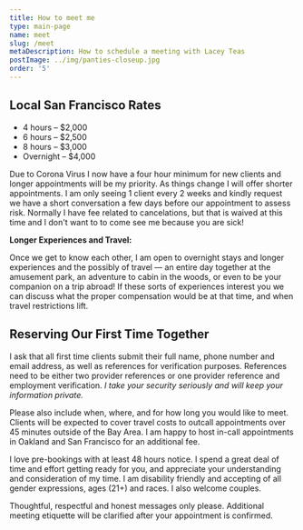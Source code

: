 ```yaml
---
title: How to meet me
type: main-page
name: meet
slug: /meet
metaDescription: How to schedule a meeting with Lacey Teas
postImage: ../img/panties-closeup.jpg
order: '5'
---
```

## Local San Francisco Rates

* 4 hours – $2,000
* 6 hours – $2,500
* 8 hours – $3,000
* Overnight – $4,000

Due to Corona Virus I now have a four hour minimum for new clients and longer appointments will be my priority. As things change I will offer shorter appointments.  I am only seeing 1 client every 2 weeks and kindly request we have a short conversation a few days before our appointment to assess risk. Normally I have fee related to cancelations, but that is waived at this time and I don't want to to come see me because you are sick!

**Longer Experiences and Travel:** 

Once we get to know each other, I am open to overnight stays and longer experiences and the possibly of travel — an entire day together at the amusement park, an adventure to cabin in the woods, or even to be your companion on a trip abroad! If these sorts of experiences interest you we can discuss what the proper compensation would be at that time, and when travel restrictions lift.

## Reserving Our First Time Together

I ask that all first time clients submit their full name, phone number and email address, as well as references for verification purposes. References need to be either two provider references or one provider reference and employment verification. _I take your security seriously and will keep your information private._

Please also include when, where, and for how long you would like to meet. Clients will be expected to cover travel costs to outcall appointments over 45 minutes outside of the Bay Area. I am happy to host in-call appointments in Oakland and San Francisco for an additional fee.

I love pre-bookings with at least 48 hours notice. I spend a great deal of time and effort getting ready for you, and appreciate your understanding and consideration of my time. I am disability friendly and accepting of all gender expressions, ages (21+) and races. I also welcome couples.

Thoughtful, respectful and honest messages only please. Additional meeting etiquette will be clarified after your appointment is confirmed.